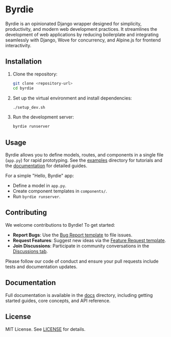 # Byrdie

Byrdie is an opinionated Django wrapper designed for simplicity, productivity, and modern web development practices. It streamlines the development of web applications by reducing boilerplate and integrating seamlessly with Django, Wove for concurrency, and Alpine.js for frontend interactivity.

## Installation

1. Clone the repository:
   ```bash
   git clone <repository-url>
   cd byrdie
   ```

2. Set up the virtual environment and install dependencies:
   ```bash
   ./setup_dev.sh
   ```

3. Run the development server:
   ```bash
   byrdie runserver
   ```

## Usage

Byrdie allows you to define models, routes, and components in a single file (`app.py`) for rapid prototyping. See the [examples](examples/) directory for tutorials and the [documentation](docs/) for detailed guides.

For a simple "Hello, Byrdie" app:

- Define a model in `app.py`.
- Create component templates in `components/`.
- Run `byrdie runserver`.

## Contributing

We welcome contributions to Byrdie! To get started:

- **Report Bugs**: Use the [Bug Report template](.github/ISSUE_TEMPLATE/bug_report.md) to file issues.
- **Request Features**: Suggest new ideas via the [Feature Request template](.github/ISSUE_TEMPLATE/feature_request.md).
- **Join Discussions**: Participate in community conversations in the [Discussions tab](.github/DISCUSSIONS.md).

Please follow our code of conduct and ensure your pull requests include tests and documentation updates.

## Documentation

Full documentation is available in the [docs](docs/) directory, including getting started guides, core concepts, and API reference.

## License

MIT License. See [LICENSE](LICENSE) for details.

